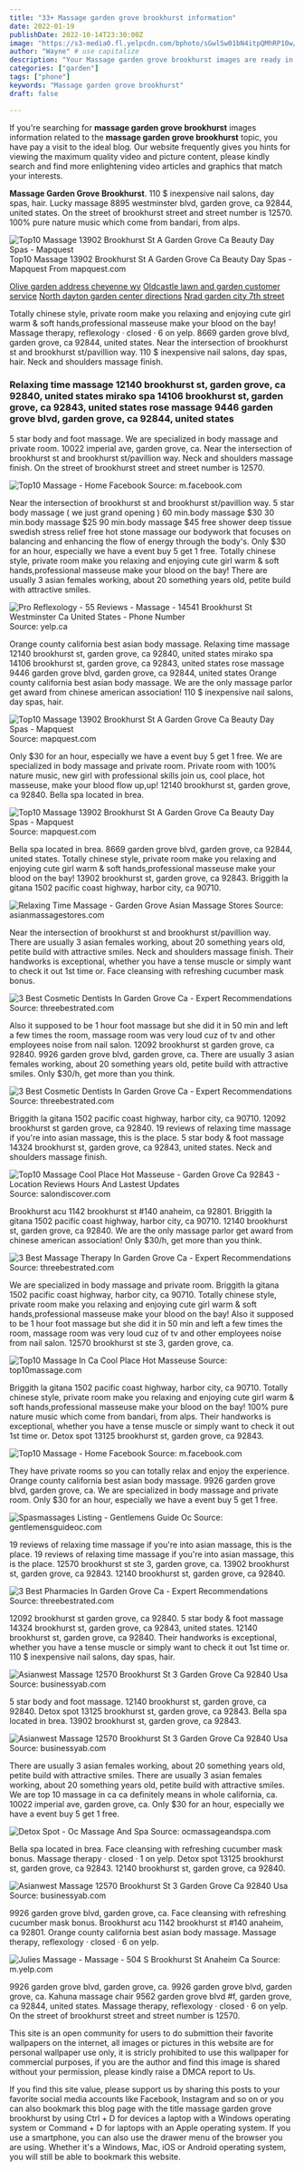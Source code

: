 ```yaml
---
title: "33+ Massage garden grove brookhurst information"
date: 2022-01-19
publishDate: 2022-10-14T23:30:00Z
image: "https://s3-media0.fl.yelpcdn.com/bphoto/sGwlSw01bN4itpQMhRP10w/348s.jpg"
author: "Wayne" # use capitalize
description: "Your Massage garden grove brookhurst images are ready in this website. Massage garden grove brookhurst are a topic that is being searched for and liked by netizens now. You can Download the Massage garden grove brookhurst files here. Download all royalty-free photos and vectors."
categories: ["garden"]
tags: ["phone"]
keywords: "Massage garden grove brookhurst"
draft: false

---
```


If you're searching for **massage garden grove brookhurst** images information related to the **massage garden grove brookhurst** topic, you have pay a visit to the ideal  blog.  Our website frequently  gives you  hints  for viewing  the maximum  quality video and picture  content, please kindly search and find more enlightening video articles and graphics  that match your interests.

**Massage Garden Grove Brookhurst**. 110 $ inexpensive nail salons, day spas, hair. Lucky massage 8895 westminster blvd, garden grove, ca 92844, united states. On the street of brookhurst street and street number is 12570. 100% pure nature music which come from bandari, from alps.

![Top10 Massage 13902 Brookhurst St A Garden Grove Ca Beauty Day Spas - Mapquest](https://s3-media0.fl.yelpcdn.com/bphoto/u51ZQmGtgnPGCk6sNY6rVA/l.jpg "Top10 Massage 13902 Brookhurst St A Garden Grove Ca Beauty Day Spas - Mapquest")
Top10 Massage 13902 Brookhurst St A Garden Grove Ca Beauty Day Spas - Mapquest From mapquest.com

[Olive garden address cheyenne wy](/olive-garden-address-cheyenne-wy/)
[Oldcastle lawn and garden customer service](/oldcastle-lawn-and-garden-customer-service/)
[North dayton garden center directions](/north-dayton-garden-center-directions/)
[Nrad garden city 7th street](/nrad-garden-city-7th-street/)

Totally chinese style, private room make you relaxing and enjoying cute girl warm &amp; soft hands,professional masseuse make your blood on the bay! Massage therapy, reflexology · closed · 6 on yelp. 8669 garden grove blvd, garden grove, ca 92844, united states. Near the intersection of brookhurst st and brookhurst st/pavillion way. 110 $ inexpensive nail salons, day spas, hair. Neck and shoulders massage finish.

### Relaxing time massage 12140 brookhurst st, garden grove, ca 92840, united states mirako spa 14106 brookhurst st, garden grove, ca 92843, united states rose massage 9446 garden grove blvd, garden grove, ca 92844, united states

5 star body and foot massage. We are specialized in body massage and private room. 10022 imperial ave, garden grove, ca. Near the intersection of brookhurst st and brookhurst st/pavillion way. Neck and shoulders massage finish. On the street of brookhurst street and street number is 12570.


![Top10 Massage - Home Facebook](https://lookaside.fbsbx.com/lookaside/crawler/media/?media_id=222417974790759 "Top10 Massage - Home Facebook")
Source: m.facebook.com

Near the intersection of brookhurst st and brookhurst st/pavillion way. 5 star body massage ( we just grand opening ) 60 min.body massage $30 30 min.body massage $25 90 min.body massage $45 free shower deep tissue swedish stress relief free hot stone massage our bodywork that focuses on balancing and enhancing the flow of energy through the body&#039;s. Only $30 for an hour, especially we have a event buy 5 get 1 free. Totally chinese style, private room make you relaxing and enjoying cute girl warm &amp; soft hands,professional masseuse make your blood on the bay! There are usually 3 asian females working, about 20 something years old, petite build with attractive smiles.

![Pro Reflexology - 55 Reviews - Massage - 14541 Brookhurst St Westminster Ca United States - Phone Number](https://s3-media0.fl.yelpcdn.com/bphoto/vl4i8fkCCIX09SCt_DN5ew/l.jpg "Pro Reflexology - 55 Reviews - Massage - 14541 Brookhurst St Westminster Ca United States - Phone Number")
Source: yelp.ca

Orange county california best asian body massage. Relaxing time massage 12140 brookhurst st, garden grove, ca 92840, united states mirako spa 14106 brookhurst st, garden grove, ca 92843, united states rose massage 9446 garden grove blvd, garden grove, ca 92844, united states Orange county california best asian body massage. We are the only massage parlor get award from chinese american association! 110 $ inexpensive nail salons, day spas, hair.

![Top10 Massage 13902 Brookhurst St A Garden Grove Ca Beauty Day Spas - Mapquest](https://s3-media0.fl.yelpcdn.com/bphoto/F_UvVBBLAx-_-jfmZsf7Tg/l.jpg "Top10 Massage 13902 Brookhurst St A Garden Grove Ca Beauty Day Spas - Mapquest")
Source: mapquest.com

Only $30 for an hour, especially we have a event buy 5 get 1 free. We are specialized in body massage and private room. Private room with 100% nature music, new girl with professional skills join us, cool place, hot masseuse, make your blood flow up,up! 12140 brookhurst st, garden grove, ca 92840. Bella spa located in brea.

![Top10 Massage 13902 Brookhurst St A Garden Grove Ca Beauty Day Spas - Mapquest](https://s3-media0.fl.yelpcdn.com/bphoto/u51ZQmGtgnPGCk6sNY6rVA/l.jpg "Top10 Massage 13902 Brookhurst St A Garden Grove Ca Beauty Day Spas - Mapquest")
Source: mapquest.com

Bella spa located in brea. 8669 garden grove blvd, garden grove, ca 92844, united states. Totally chinese style, private room make you relaxing and enjoying cute girl warm &amp; soft hands,professional masseuse make your blood on the bay! 13902 brookhurst st, garden grove, ca 92843. Briggith la gitana 1502 pacific coast highway, harbor city, ca 90710.

![Relaxing Time Massage - Garden Grove Asian Massage Stores](https://asianmassagestores.com/wp-content/uploads/formidable/7/Relaxing-Time-Massage-2-new-1.jpg "Relaxing Time Massage - Garden Grove Asian Massage Stores")
Source: asianmassagestores.com

Near the intersection of brookhurst st and brookhurst st/pavillion way. There are usually 3 asian females working, about 20 something years old, petite build with attractive smiles. Neck and shoulders massage finish. Their handworks is exceptional, whether you have a tense muscle or simply want to check it out 1st time or. Face cleansing with refreshing cucumber mask bonus.

![3 Best Cosmetic Dentists In Garden Grove Ca - Expert Recommendations](https://threebestrated.com/images/DrPeterHDangDDS-GardenGrove-CA.jpeg "3 Best Cosmetic Dentists In Garden Grove Ca - Expert Recommendations")
Source: threebestrated.com

Also it supposed to be 1 hour foot massage but she did it in 50 min and left a few times the room, massage room was very loud cuz of tv and other employees noise from nail salon. 12092 brookhurst st garden grove, ca 92840. 9926 garden grove blvd, garden grove, ca. There are usually 3 asian females working, about 20 something years old, petite build with attractive smiles. Only $30/h, get more than you think.

![3 Best Cosmetic Dentists In Garden Grove Ca - Expert Recommendations](https://threebestrated.com/images/DrTanNghiemDDS-GardenGrove-CA.png "3 Best Cosmetic Dentists In Garden Grove Ca - Expert Recommendations")
Source: threebestrated.com

Briggith la gitana 1502 pacific coast highway, harbor city, ca 90710. 12092 brookhurst st garden grove, ca 92840. 19 reviews of relaxing time massage if you&#039;re into asian massage, this is the place. 5 star body &amp; foot massage 14324 brookhurst st, garden grove, ca 92843, united states. Neck and shoulders massage finish.

![Top10 Massage Cool Place Hot Masseuse - Garden Grove Ca 92843 - Location Reviews Hours And Lastest Updates](https://salondiscover.com/wp-content/uploads/2021/09/Top10-Massage-Cool-Place-Hot-Masseuse-CA-92843.png "Top10 Massage Cool Place Hot Masseuse - Garden Grove Ca 92843 - Location Reviews Hours And Lastest Updates")
Source: salondiscover.com

Brookhurst acu 1142 brookhurst st #140 anaheim, ca 92801. Briggith la gitana 1502 pacific coast highway, harbor city, ca 90710. 12140 brookhurst st, garden grove, ca 92840. We are the only massage parlor get award from chinese american association! Only $30/h, get more than you think.

![3 Best Massage Therapy In Garden Grove Ca - Expert Recommendations](https://threebestrated.com/images/LuckyMassage-GardenGrove-CA.jpeg "3 Best Massage Therapy In Garden Grove Ca - Expert Recommendations")
Source: threebestrated.com

We are specialized in body massage and private room. Briggith la gitana 1502 pacific coast highway, harbor city, ca 90710. Totally chinese style, private room make you relaxing and enjoying cute girl warm &amp; soft hands,professional masseuse make your blood on the bay! Also it supposed to be 1 hour foot massage but she did it in 50 min and left a few times the room, massage room was very loud cuz of tv and other employees noise from nail salon. 12570 brookhurst st ste 3, garden grove, ca.

![Top10 Massage In Ca Cool Place Hot Masseuse](https://static.wixstatic.com/media/7ed4f7_468c119473304e0ba469837fa07892d9~mv2.jpg/v1/fill/w_1033,h_749,al_c/7ed4f7_468c119473304e0ba469837fa07892d9~mv2.jpg "Top10 Massage In Ca Cool Place Hot Masseuse")
Source: top10massage.com

Briggith la gitana 1502 pacific coast highway, harbor city, ca 90710. Totally chinese style, private room make you relaxing and enjoying cute girl warm &amp; soft hands,professional masseuse make your blood on the bay! 100% pure nature music which come from bandari, from alps. Their handworks is exceptional, whether you have a tense muscle or simply want to check it out 1st time or. Detox spot 13125 brookhurst st, garden grove, ca 92843.

![Top10 Massage - Home Facebook](https://lookaside.fbsbx.com/lookaside/crawler/media/?media_id=1317478085284737 "Top10 Massage - Home Facebook")
Source: m.facebook.com

They have private rooms so you can totally relax and enjoy the experience. Orange county california best asian body massage. 9926 garden grove blvd, garden grove, ca. We are specialized in body massage and private room. Only $30 for an hour, especially we have a event buy 5 get 1 free.

![Spasmassages Listing - Gentlemens Guide Oc](https://www.gentlemensguideoc.com/wp-content/uploads/2018/09/Kims-Acu-October-2018_Ad-2-Final.jpg "Spasmassages Listing - Gentlemens Guide Oc")
Source: gentlemensguideoc.com

19 reviews of relaxing time massage if you&#039;re into asian massage, this is the place. 19 reviews of relaxing time massage if you&#039;re into asian massage, this is the place. 12570 brookhurst st ste 3, garden grove, ca. 13902 brookhurst st, garden grove, ca 92843. 12140 brookhurst st, garden grove, ca 92840.

![3 Best Pharmacies In Garden Grove Ca - Expert Recommendations](https://threebestrated.com/images/GardenGrovePharmacy-GardenGrove-CA.jpeg "3 Best Pharmacies In Garden Grove Ca - Expert Recommendations")
Source: threebestrated.com

12092 brookhurst st garden grove, ca 92840. 5 star body &amp; foot massage 14324 brookhurst st, garden grove, ca 92843, united states. 12140 brookhurst st, garden grove, ca 92840. Their handworks is exceptional, whether you have a tense muscle or simply want to check it out 1st time or. 110 $ inexpensive nail salons, day spas, hair.

![Asianwest Massage 12570 Brookhurst St 3 Garden Grove Ca 92840 Usa](https://cdn.businessyab.com/assets/uploads2/a359bf4b2ce7c22325667a91a10651dd_-united-states-california-orange-county-garden-grove-brookhurst-street-12570-asianwest-massage-714-534-1100.jpg "Asianwest Massage 12570 Brookhurst St 3 Garden Grove Ca 92840 Usa")
Source: businessyab.com

5 star body and foot massage. 12140 brookhurst st, garden grove, ca 92840. Detox spot 13125 brookhurst st, garden grove, ca 92843. Bella spa located in brea. 13902 brookhurst st, garden grove, ca 92843.

![Asianwest Massage 12570 Brookhurst St 3 Garden Grove Ca 92840 Usa](https://cdn.businessyab.com/assets/uploads2/ca0372bc88dadba77d6a5cd27f4c4af7_-united-states-california-orange-county-garden-grove-brookhurst-street-12570-asianwest-massage-714-534-1100.jpg "Asianwest Massage 12570 Brookhurst St 3 Garden Grove Ca 92840 Usa")
Source: businessyab.com

There are usually 3 asian females working, about 20 something years old, petite build with attractive smiles. There are usually 3 asian females working, about 20 something years old, petite build with attractive smiles. We are top 10 massage in ca ca definitely means in whole california, ca. 10022 imperial ave, garden grove, ca. Only $30 for an hour, especially we have a event buy 5 get 1 free.

![Detox Spot - Oc Massage And Spa](https://ocmassageandspa.com/wp-content/uploads/2019/05/Detox-Spot_May-2019-Ad-thumbnail.jpg "Detox Spot - Oc Massage And Spa")
Source: ocmassageandspa.com

Bella spa located in brea. Face cleansing with refreshing cucumber mask bonus. Massage therapy · closed · 1 on yelp. Detox spot 13125 brookhurst st, garden grove, ca 92843. 12140 brookhurst st, garden grove, ca 92840.

![Asianwest Massage 12570 Brookhurst St 3 Garden Grove Ca 92840 Usa](https://cdn.businessyab.com/assets/uploads2/cc8a39a8c15adc1a8fc94ba4f7498dd0_-united-states-california-orange-county-garden-grove-brookhurst-street-12570-asianwest-massage-714-534-1100.jpg "Asianwest Massage 12570 Brookhurst St 3 Garden Grove Ca 92840 Usa")
Source: businessyab.com

9926 garden grove blvd, garden grove, ca. Face cleansing with refreshing cucumber mask bonus. Brookhurst acu 1142 brookhurst st #140 anaheim, ca 92801. Orange county california best asian body massage. Massage therapy, reflexology · closed · 6 on yelp.

![Julies Massage - Massage - 504 S Brookhurst St Anaheim Ca](https://s3-media0.fl.yelpcdn.com/bphoto/sGwlSw01bN4itpQMhRP10w/348s.jpg "Julies Massage - Massage - 504 S Brookhurst St Anaheim Ca")
Source: m.yelp.com

9926 garden grove blvd, garden grove, ca. 9926 garden grove blvd, garden grove, ca. Kahuna massage chair 9562 garden grove blvd #f, garden grove, ca 92844, united states. Massage therapy, reflexology · closed · 6 on yelp. On the street of brookhurst street and street number is 12570.

This site is an open community for users to do submittion their favorite wallpapers on the internet, all images or pictures in this website are for personal wallpaper use only, it is stricly prohibited to use this wallpaper for commercial purposes, if you are the author and find this image is shared without your permission, please kindly raise a DMCA report to Us.

If you find this site value, please support us by sharing this posts to your favorite social media accounts like Facebook, Instagram and so on or you can also bookmark this blog page with the title massage garden grove brookhurst by using Ctrl + D for devices a laptop with a Windows operating system or Command + D for laptops with an Apple operating system. If you use a smartphone, you can also use the drawer menu of the browser you are using. Whether it's a Windows, Mac, iOS or Android operating system, you will still be able to bookmark this website.
